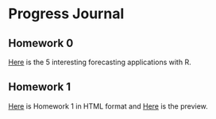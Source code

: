# Progress Journal
## Homework 0
[Here](https://htmlpreview.github.io/?https://github.com/BU-IE-360/spring20-gunalfiliz/blob/master/folder/Interesting-Forecasting-Applications-with-R.html) is the 5 interesting forecasting applications with R. 

## Homework 1
[Here](https://github.com/BU-IE-360/spring20-gunalfiliz/blob/master/Homework1_IE_360_FilizGunal.html) is Homework 1 in HTML format and [Here](https://htmlpreview.github.io/?https://github.com/BU-IE-360/spring20-gunalfiliz/blob/master/Homework1_IE_360_FilizGunal.html) is the preview.
